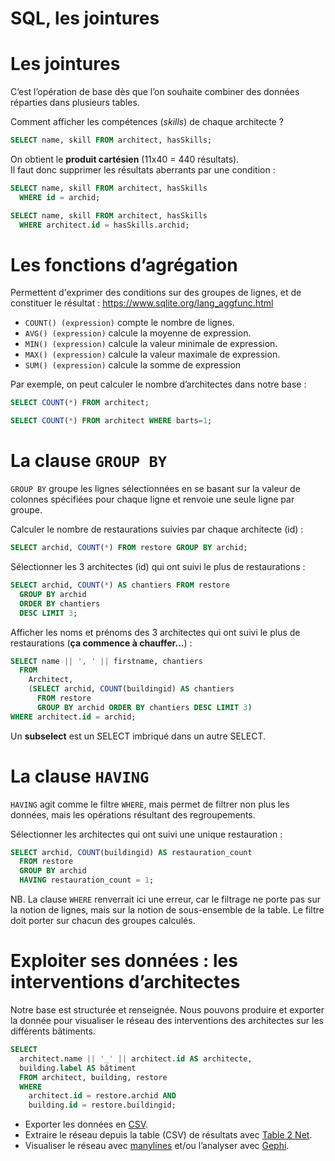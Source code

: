 SQL, les jointures
===

# Les jointures
C’est l’opération de base dès que l’on souhaite combiner des données réparties dans plusieurs tables.

Comment afficher les compétences (*skills*) de chaque architecte ?
```sql
SELECT name, skill FROM architect, hasSkills;
```
On obtient le **produit cartésien** (11x40 = 440 résultats).  
Il faut donc supprimer les résultats aberrants par une condition :
```sql
SELECT name, skill FROM architect, hasSkills
  WHERE id = archid;
```
```sql
SELECT name, skill FROM architect, hasSkills
  WHERE architect.id = hasSkills.archid;
```

# Les fonctions d’agrégation
Permettent d'exprimer des conditions sur des groupes de lignes, et de constituer le résultat : https://www.sqlite.org/lang_aggfunc.html
* `COUNT() (expression)`        compte le nombre de lignes.
* `AVG() (expression)`          calcule la moyenne de expression.
* `MIN() (expression)`          calcule la valeur minimale de expression.
* `MAX() (expression)`          calcule la valeur maximale de expression.
* `SUM() (expression)`          calcule la somme de expression

Par exemple, on peut calculer le nombre d’architectes dans notre base :
```sql
SELECT COUNT(*) FROM architect;
```
```sql
SELECT COUNT(*) FROM architect WHERE barts=1;
```

# La clause `GROUP BY`
`GROUP BY` groupe les lignes sélectionnées en se basant sur la valeur de colonnes spécifiées pour chaque ligne et renvoie une seule ligne par groupe.

Calculer le nombre de restaurations suivies par chaque architecte (id) :
```sql
SELECT archid, COUNT(*) FROM restore GROUP BY archid;
```

Sélectionner les 3 architectes (id) qui ont suivi le plus de restaurations :
```sql
SELECT archid, COUNT(*) AS chantiers FROM restore
  GROUP BY archid
  ORDER BY chantiers
  DESC LIMIT 3;
```
Afficher les noms et prénoms des 3 architectes qui ont suivi le plus de restaurations (**ça commence à chauffer…**) :
```sql
SELECT name || ', ' || firstname, chantiers
  FROM
    Architect,
    (SELECT archid, COUNT(buildingid) AS chantiers
      FROM restore
      GROUP BY archid ORDER BY chantiers DESC LIMIT 3)
WHERE architect.id = archid;
```
Un **subselect** est un SELECT imbriqué dans un autre SELECT.

# La clause `HAVING`
`HAVING` agit comme le filtre `WHERE`, mais permet de filtrer non plus les données, mais les opérations résultant des regroupements.

Sélectionner les architectes qui ont suivi une unique restauration :
```sql
SELECT archid, COUNT(buildingid) AS restauration_count
  FROM restore
  GROUP BY archid
  HAVING restauration_count = 1;
```
NB. La clause `WHERE` renverrait ici une erreur, car le filtrage ne porte pas sur la notion de lignes, mais sur la notion de sous-ensemble de la table. Le filtre doit porter sur chacun des groupes calculés.

# Exploiter ses données : les interventions d’architectes
Notre base est structurée et renseignée. Nous pouvons produire et exporter la donnée pour visualiser le réseau des interventions des architectes sur les différents bâtiments.
```sql
SELECT
  architect.name || '_' || architect.id AS architecte,
  building.label AS bâtiment
  FROM architect, building, restore
  WHERE
    architect.id = restore.archid AND
    building.id = restore.buildingid;
```
* Exporter les données en [CSV](https://fr.wikipedia.org/wiki/Comma-separated_values).
* Extraire le réseau depuis la table (CSV) de résultats avec [Table 2 Net](http://tools.medialab.sciences-po.fr/table2net/).
* Visualiser le réseau avec [manylines](http://tools.medialab.sciences-po.fr/manylines) et/ou l’analyser avec [Gephi](https://gephi.org/).
